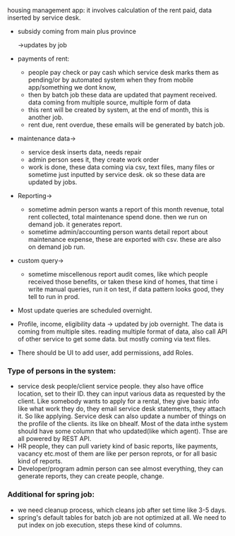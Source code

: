 housing management app:
it involves calculation of the rent paid,
data inserted by service desk.
* subsidy coming from main plus province

    ->updates by job
* payments of rent:
    - people pay check or pay cash which service desk marks them as pending/or by automated 
system when they from mobile app/something we dont know, 
    - then by batch job these data are updated that payment received. data coming from multiple source, multiple form of data
    - this rent will be created by system, at the end of month, this is another job.
    - rent due, rent overdue, these emails will be generated by batch job.
* maintenance data->
    - service desk inserts data, needs repair
    - admin person sees it, they create work order 
    - work is done, these data coming via csv, text files, many files or sometime
    just inputted by service desk. ok so these data are updated by jobs.
* Reporting->
    - sometime admin person wants a report of this month revenue, total rent collected, total maintenance spend done.
    then we run on demand job. it generates report.
    - sometime admin/accounting person wants detail report about maintenance expense, these are exported with csv.
    these are also on demand job run.
* custom query->
    - sometime miscellenous report audit comes, like which people received those benefits,
    or taken these kind of homes, that time i write manual queries, run it on test,
    if data pattern looks good, they tell to run in prod.
* Most update queries are scheduled overnight.
* Profile, income, eligibility data -> updated by job overnight. The data is coming from multiple sites.
reading multiple format of data, also call API of other service to get some data. but mostly
coming via text files.
* There should be UI to add user, add permissions, add Roles.

### Type of persons in the system:
- service desk people/client service people. they also have office location,
set to their ID. they can input various data as requested by the client.
Like somebody wants to apply for a rental, they give basic info like what work
they do, they email service desk statements, they attach it. So like applying.
Service desk can also update a number of things on the profile of the clients. its like 
on bhealf. Most of the data inthe system should have some column that who updated(like 
which agent). Thse are all powered by REST API. 
- HR people, they can pull variety kind of basic reports, like payments, vacancy etc.most of them
are like per person reprots, or for all basic kind of reports.
- Developer/program admin person can see almost everything, they can generate reports, they can
create people, change.

### Additional for spring job:
- we need cleanup process, which cleans job after set time like 3-5 days.
- spring's default tables for batch job are not optimized at all. We need to put index on job execution,
steps these kind of columns.
